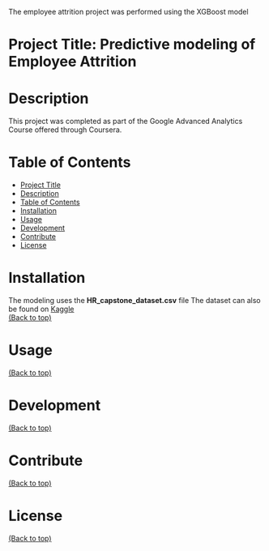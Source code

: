The employee attrition project was performed using the XGBoost model
# Project Title: Predictive modeling of Employee Attrition

# Description
This project was completed as part of the Google Advanced Analytics Course offered through Coursera.


# Table of Contents

- [Project Title](#project-title)
- [Description](#description)
- [Table of Contents](#table-of-contents)
- [Installation](#installation)
- [Usage](#usage)
- [Development](#development)
- [Contribute](#contribute)
- [License](#license)

# Installation
The modeling uses the **HR_capstone_dataset.csv** file
The dataset can also be found on [Kaggle](https://www.kaggle.com/datasets/mfaisalqureshi/hr-analytics-and-job-prediction?select=HR_comma_sep.csv)   
[(Back to top)](#table-of-contents)

# Usage
[(Back to top)](#table-of-contents)

# Development
[(Back to top)](#table-of-contents)

# Contribute
[(Back to top)](#table-of-contents)

# License
[(Back to top)](#table-of-contents)
